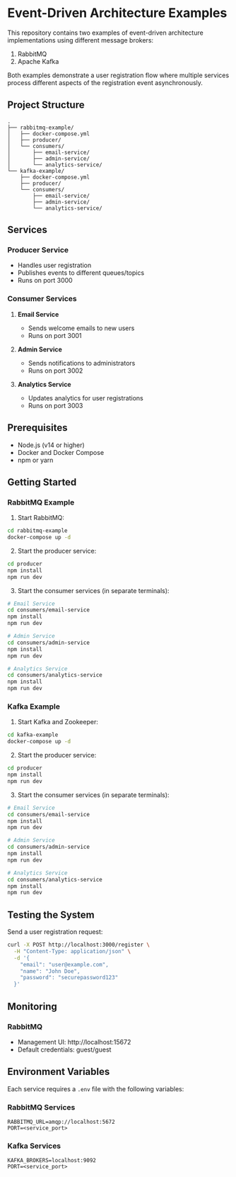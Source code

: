 # Event-Driven Architecture Examples

This repository contains two examples of event-driven architecture implementations using different message brokers:
1. RabbitMQ
2. Apache Kafka

Both examples demonstrate a user registration flow where multiple services process different aspects of the registration event asynchronously.

## Project Structure

```
.
├── rabbitmq-example/
│   ├── docker-compose.yml
│   ├── producer/
│   └── consumers/
│       ├── email-service/
│       ├── admin-service/
│       └── analytics-service/
└── kafka-example/
    ├── docker-compose.yml
    ├── producer/
    └── consumers/
        ├── email-service/
        ├── admin-service/
        └── analytics-service/
```

## Services

### Producer Service
- Handles user registration
- Publishes events to different queues/topics
- Runs on port 3000

### Consumer Services
1. **Email Service**
   - Sends welcome emails to new users
   - Runs on port 3001

2. **Admin Service**
   - Sends notifications to administrators
   - Runs on port 3002

3. **Analytics Service**
   - Updates analytics for user registrations
   - Runs on port 3003

## Prerequisites

- Node.js (v14 or higher)
- Docker and Docker Compose
- npm or yarn

## Getting Started

### RabbitMQ Example

1. Start RabbitMQ:
```bash
cd rabbitmq-example
docker-compose up -d
```

2. Start the producer service:
```bash
cd producer
npm install
npm run dev
```

3. Start the consumer services (in separate terminals):
```bash
# Email Service
cd consumers/email-service
npm install
npm run dev

# Admin Service
cd consumers/admin-service
npm install
npm run dev

# Analytics Service
cd consumers/analytics-service
npm install
npm run dev
```

### Kafka Example

1. Start Kafka and Zookeeper:
```bash
cd kafka-example
docker-compose up -d
```

2. Start the producer service:
```bash
cd producer
npm install
npm run dev
```

3. Start the consumer services (in separate terminals):
```bash
# Email Service
cd consumers/email-service
npm install
npm run dev

# Admin Service
cd consumers/admin-service
npm install
npm run dev

# Analytics Service
cd consumers/analytics-service
npm install
npm run dev
```

## Testing the System

Send a user registration request:

```bash
curl -X POST http://localhost:3000/register \
  -H "Content-Type: application/json" \
  -d '{
    "email": "user@example.com",
    "name": "John Doe",
    "password": "securepassword123"
  }'
```

## Monitoring

### RabbitMQ
- Management UI: http://localhost:15672
- Default credentials: guest/guest



## Environment Variables

Each service requires a `.env` file with the following variables:

### RabbitMQ Services
```
RABBITMQ_URL=amqp://localhost:5672
PORT=<service_port>
```

### Kafka Services
```
KAFKA_BROKERS=localhost:9092
PORT=<service_port>
```
